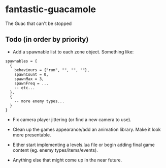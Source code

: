 # fantastic-guacamole

The Guac that can't be stopped

Todo (in order by priority)
-------
- Add a spawnable list to each zone object. Something like:
```
spawnables = {
  {
    behaviours = {"run", "", "", ""},
    spawnCount = 0,
    spawnMax = 3,
    spawnFreq = ...
    -- etc...
  },
  {
    -- more enemy types...
  }
}
```

- Fix camera player jittering (or find a new camera to use).

- Clean up the games appearance/add an animation library. Make it look more presentable.

- Either start implementing a levels.lua file or begin adding final game content (eg. enemy types/items/events).

- Anything else that might come up in the near future.
